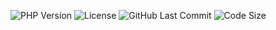 ![PHP Version](https://img.shields.io/badge/PHP-7.4%2B-777BB4?logo=php)
![License](https://img.shields.io/badge/License-MIT-green)
![GitHub Last Commit](https://img.shields.io/github/last-commit/yonhyakuyon/join)
![Code Size](https://img.shields.io/github/languages/code-size/yonhyakuyon/join)
